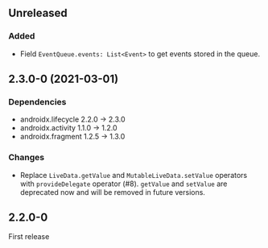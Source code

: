 ## Unreleased

### Added

- Field `EventQueue.events: List<Event>` to get events stored in the queue.

## 2.3.0-0 (2021-03-01)

### Dependencies

- androidx.lifecycle 2.2.0 -> 2.3.0
- androidx.activity 1.1.0 -> 1.2.0
- androidx.fragment 1.2.5 -> 1.3.0

### Changes

- Replace `LiveData.getValue` and `MutableLiveData.setValue` operators with `provideDelegate` operator (#8).
  `getValue` and `setValue` are deprecated now and will be removed in future versions.

## 2.2.0-0

First release
